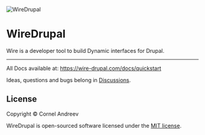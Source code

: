 ![WireDrupal](https://avatars.githubusercontent.com/u/126767236?s=200)
# WireDrupal

Wire is a developer tool to build Dynamic interfaces for Drupal.

---
All Docs available at: https://wire-drupal.com/docs/quickstart

Ideas, questions and bugs belong in [Discussions](https://github.com/wire-drupal/wire).


## License

Copyright © Cornel Andreev

WireDrupal is open-sourced software licensed under the [MIT license](LICENSE.md).
